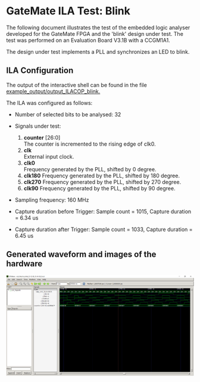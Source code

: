 # GateMate ILA Test: Blink

The following document illustrates the test of the embedded logic analyser developed for the GateMate FPGA and the 'blink' design under test. The test was performed on an Evaluation Board V3.1B with a CCGM1A1.

The design under test implements a PLL and synchronizes an LED to blink.

## ILA Configuration

The output of the interactive shell can be found in the file [example_output/output_ILACOP_blink.](example_output/output_ILACOP_blink)

The ILA was configured as follows:

- Number of selected bits to be analysed: 	32
- Signals under test: 
    1. **counter** [26:0]  
        The counter is incremented to the rising edge of clk0.
    2. **clk**  
        External input clock.
    3. **clk0**  
        Frequency generated by the PLL, shifted by 0 degree.
    4. **clk180**
        Frequency generated by the PLL, shifted by 180 degree.
    5. **clk270**
        Frequency generated by the PLL, shifted by 270 degree.
    6. **clk90**
        Frequency generated by the PLL, shifted by 90 degree.

- Sampling frequency: 160 MHz
- Capture duration before Trigger: Sample count = 1015, Capture duration = 6.34 us
- Capture duration after Trigger: Sample count = 1033, Capture duration = 6.45 us


## Generated waveform and images of the hardware

![output waveform](example_output/ILA_blink_trigger.png)